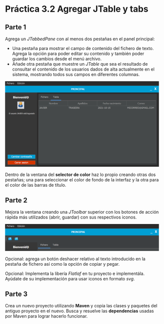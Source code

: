 # Práctica 3.2 Agregar JTable y tabs

## Parte 1

Agrega un *JTabbedPane* con al menos dos pestañas en el panel principal:

- Una pestaña para mostrar el campo de contenido del fichero de texto. Agrega la opción para poder editar su contenido y también poder guardar los cambios desde el menú archivo.
- Añade otra pestaña que muestre un *JTable* que sea el resultado de consultar el contenido de los usuarios dados de alta actualmente en el sistema, mostrando todos sus campos en diferentes columnas.

![](media/10-2215_18_14.png)

Dentro de la ventana del **selector de color** haz lo propio creando otras dos pestañas; una para seleccionar el color de fondo de la interfaz y la otra para el color de las barras de título.

## Parte 2

Mejora la ventana creando una *JToolbar* superior con los botones de acción rápida más utilizados (abrir, guardar) con sus respectivos iconos.

![](media/10-28_12_56_26.png)

Opcional: agrega un botón deshacer relativo al texto introducido en la pestaña de fichero así como la opción de copiar y pegar.

Opcional: Implementa la libería *Flatlaf* en tu proyecto e implementála. Ayúdate de su implementación para usar iconos en formato *svg*.

## Parte 3

Crea un nuevo proyecto utilizando **Maven** y copia las clases y paquetes del antiguo proyecto en el nuevo. Busca y resuelve las **dependencias** usadas por Maven para lograr hacerlo funcionar.




